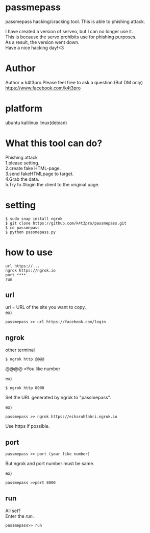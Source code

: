 # passmepass  
passmepass 
hacking/cracking tool.
This is able to phishing attack.  


I have created a version of serveo, but I can no longer use it.  
This is because the servo prohibits use for phishing purposes.  
As a result, the version went down.  
Have a nice hacking day!<3  

# Author  
Author = k4t3pro 
Please feel free to ask a question.(But DM only)  
https://www.facebook.com/k4t3pro 

# platform
ubuntu kalilinux
linux(debian)  
  
  
# What this tool  can do?
Phishing attack  
1.please setting.  
2.create fake HTML-page.  
3.send fakeHTMLpage to target.  
4.Grab the data.  
5.Try to #login the client to the original page.  


# setting  

```
$ sudo snap install ngrok
$ git clone https://github.com/k4t3pro/passmepass.git  
$ cd passmepass  
$ python passmepass.py
```
# how to use 
```
url https://...  
ngrok https://ngrok.io  
port ****  
run  
```
## url

url = URL of the site you want to copy.  
ex)  
```
passmepass >> url https://facebook.com/login  
```

## ngrok
other terminal  

```
$ ngrok http @@@@
```
@@@@ =You like number  

ex)  

```
$ ngrok http 8000
```
  
Set the URL generated by ngrok to "passmepass".  

ex)
```
passmepass >> ngrok https://eiharuhfahri.ngrok.io  
```
  
Use https if possible.  

## port
```
passmepass >> port (your like number)  
```
  
  
But ngrok and port number must be same.
 
ex)  
```
passmepass >>port 8000  
```

## run

All set?  
Enter the *run*.  

```
passmepass>> run
```

